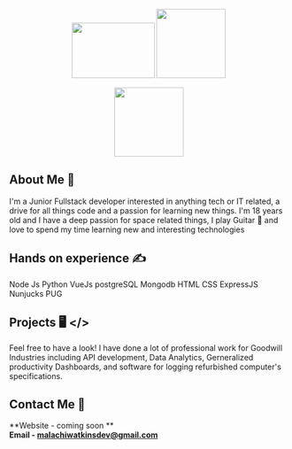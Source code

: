 <p align='center'>
  <img src='https://upload.wikimedia.org/wikipedia/commons/thumb/d/d9/Node.js_logo.svg/2560px-Node.js_logo.svg.png'  style="width:150px;height:100px;">
  <img src='https://cdn.iconscout.com/icon/free/png-512/python-14-569257.png' width="125" height="125">
</p>
<p align='center'>
  <img src='https://upload.wikimedia.org/wikipedia/commons/thumb/9/95/Vue.js_Logo_2.svg/1184px-Vue.js_Logo_2.svg.png' width="125" height="125">
</p>

## About Me 📝
I'm a Junior Fullstack developer interested in anything tech or IT related, a drive for all things code and a passion for learning new things. I'm
18 years old and I have a deep passion for space related things, I play Guitar 🎸 and love to spend my time learning new and interesting technologies

## Hands on experience ✍️
Node Js
Python
VueJs
postgreSQL
Mongodb
HTML
CSS
ExpressJS
Nunjucks
PUG

## Projects 🖥️ </>
Feel free to have a look!
I have done a lot of professional work for Goodwill Industries including API development, Data Analytics, Gerneralized productivity Dashboards, and software for logging refurbished computer's specifications.

## Contact Me 📱
**Website - coming soon ** <br>
**Email - [malachiwatkinsdev@gmail.com](mailto:malachiwatkinsdev@gmail.com)** <br>
